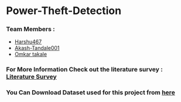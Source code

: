 # Power-Theft-Detection
### Team Members : 
- <a href="https://github.com/Harshu467">Harshu467</a>
- <a href="https://github.com/Akash-Tandale001">Akash-Tandale001</a>
- <a href="https://github.com/omkartakale">Omkar takale</a>
<h3>For More Information Check out the literature survey : <a href="https://docs.google.com/document/d/1CjFZ1FMxMsm5nihxSXg3iPVPMkSGRv1Hyiw0bR5mvxE/edit#">Literature Survey</a></h3>      
<h3>You Can Download Dataset used for this project from <a href="https://drive.google.com/file/d/1V9KGFqvVy2Yx6ZY7q2vn1ZtN_9HmlJuK/view?usp=sharing">here</h3></h4>
